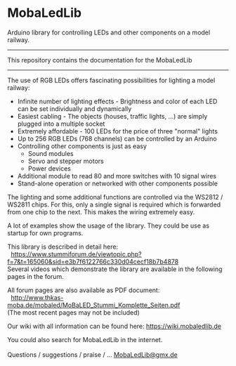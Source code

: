 # MobaLedLib
Arduino library for controlling LEDs and other components on a model railway.

*****************************************************************
  This repository contains the documentation for the MobaLedLib
*****************************************************************

The use of RGB LEDs offers fascinating possibilities for lighting a model railway:
- Infinite number of lighting effects - Brightness and color of each LED can be
  set individually and dynamically
- Easiest cabling - The objects (houses, traffic lights, ...) are simply plugged
  into a multiple socket
- Extremely affordable - 100 LEDs for the price of three "normal" lights
- Up to 256 RGB LEDs (768 channels) can be controlled by an Arduino
- Controlling other components is just as easy
  - Sound modules
  - Servo and stepper motors
  - Power devices
- Additional module to read 80 and more switches with 10 signal wires
- Stand-alone operation or networked with other components possible

The lighting and some additional functions are controlled via the WS2812 / WS2811 chips.
For this, only a single signal is required which is forwarded from one chip to the next.
This makes the wiring extremely easy.

A lot of examples show the usage of the library. They could be use as startup for own programs.


This library is described in detail here:\
  https://www.stummiforum.de/viewtopic.php?f=7&t=165060&sid=e3b7f6122766c330d04cecf18b7b4878 \
Several videos which demonstrate the library are available in the following pages in the forum.


All forum pages are also available as PDF document:\
  http://www.thkas-moba.de/mobaled/MoBaLED_Stummi_Komplette_Seiten.pdf \
(The most recent pages may not be included)

Our wiki with all information can be found here: https://wiki.mobaledlib.de

You could also search for MobaLedLib in the internet.
\
\
Questions / suggestions / praise / ...
  MobaLedLib@gmx.de


